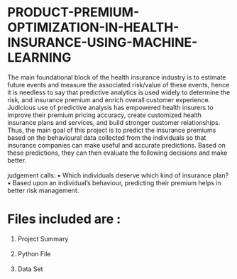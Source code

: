 # PRODUCT-PREMIUM-OPTIMIZATION-IN-HEALTH-INSURANCE-USING-MACHINE-LEARNING
The main foundational block of the health insurance industry is to estimate future events and measure the associated risk/value of these events, hence it is needless to say that predictive analytics is used widely to determine the risk, and insurance premium and enrich overall customer experience. 
Judicious use of predictive analysis has empowered health insurers to improve their premium pricing accuracy, create customized health insurance plans and services, and build stronger customer relationships. 
Thus, the main goal of this project is to predict the insurance premiums based on the behavioural data collected from the individuals so that insurance companies can make useful and accurate predictions. Based on these predictions, they can then evaluate the following decisions and make better.<br></br>
judgement calls: 
• Which individuals deserve which kind of insurance plan? 
• Based upon an individual’s behaviour, predicting their premium helps in better risk management.



# Files included are :
1. Project Summary<br></br>
2. Python File <br></br>
3. Data Set
